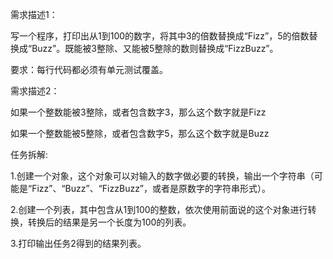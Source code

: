 需求描述1：

写一个程序，打印出从1到100的数字，将其中3的倍数替换成“Fizz”，5的倍数替换成“Buzz”。既能被3整除、又能被5整除的数则替换成“FizzBuzz”。

要求：每行代码都必须有单元测试覆盖。

需求描述2：

如果一个整数能被3整除，或者包含数字3，那么这个数字就是Fizz

如果一个整数能被5整除，或者包含数字5，那么这个数字就是Buzz


任务拆解:

1.创建一个对象，这个对象可以对输入的数字做必要的转换，输出一个字符串（可能是“Fizz”、“Buzz”、“FizzBuzz”，或者是原数字的字符串形式）。

2.创建一个列表，其中包含从1到100的整数，依次使用前面说的这个对象进行转换，转换后的结果是另一个长度为100的列表。

3.打印输出任务2得到的结果列表。